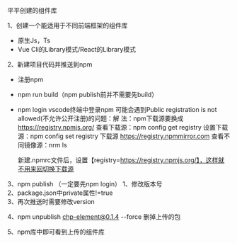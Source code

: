 
平平创建的组件库

1、创建一个能适用于不同前端框架的组件库
- 原生Js，Ts
- Vue Cli的Library模式/React的Library模式
  
2、新建项目代码并推送到npm
- 注册npm
- npm run build（npm publish前并不需要先build）
- npm login
  vscode终端中登录npm   可能会遇到Public registration is not allowed(不允许公开注册)的问题：解             法：npm下载源要换成 https://registry.npmjs.org/
  查看下载源：npm config get registry
  设置下载源：npm config set registry 下载源  https://registry.npmmirror.com
  查看不同镜像源：nrm  ls

  新建.npmrc文件后，设置【registry=https://registry.npmjs.org/】，这样就不用来回切换下载源
  
3、npm publish （一定要先npm login）
  1、修改版本号   
  2、package.json中private属性!=true   
  3、再次推送时需要修改version

4、npm unpublish chp-element@0.1.4 --force   删掉上传的包

5、npm库中即可看到上传的组件库
